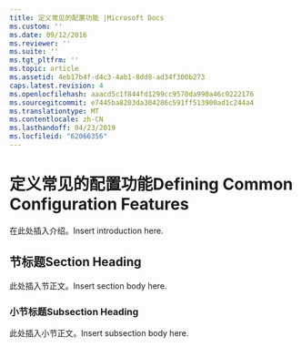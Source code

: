 ```yaml
---
title: 定义常见的配置功能 |Microsoft Docs
ms.custom: ''
ms.date: 09/12/2016
ms.reviewer: ''
ms.suite: ''
ms.tgt_pltfrm: ''
ms.topic: article
ms.assetid: 4eb17b4f-d4c3-4ab1-8dd8-ad34f300b273
caps.latest.revision: 4
ms.openlocfilehash: aaacd5c1f844fd1299cc9570da990a46c0222176
ms.sourcegitcommit: e7445ba8203da304286c591ff513900ad1c244a4
ms.translationtype: MT
ms.contentlocale: zh-CN
ms.lasthandoff: 04/23/2019
ms.locfileid: "62066356"
---
```

# <a name="defining-common-configuration-features"></a><span data-ttu-id="e6470-102">定义常见的配置功能</span><span class="sxs-lookup"><span data-stu-id="e6470-102">Defining Common Configuration Features</span></span>

<span data-ttu-id="e6470-103">在此处插入介绍。</span><span class="sxs-lookup"><span data-stu-id="e6470-103">Insert introduction here.</span></span>

## <a name="section-heading"></a><span data-ttu-id="e6470-104">节标题</span><span class="sxs-lookup"><span data-stu-id="e6470-104">Section Heading</span></span>

<span data-ttu-id="e6470-105">此处插入节正文。</span><span class="sxs-lookup"><span data-stu-id="e6470-105">Insert section body here.</span></span>

### <a name="subsection-heading"></a><span data-ttu-id="e6470-106">小节标题</span><span class="sxs-lookup"><span data-stu-id="e6470-106">Subsection Heading</span></span>

<span data-ttu-id="e6470-107">此处插入小节正文。</span><span class="sxs-lookup"><span data-stu-id="e6470-107">Insert subsection body here.</span></span>
